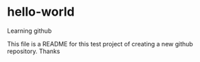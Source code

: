 # hello-world
Learning github

This file is a README for this test project of creating a new github repository.
Thanks

